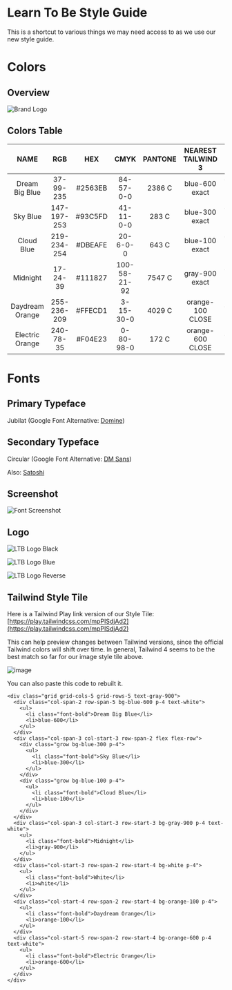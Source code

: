 # Learn To Be Style Guide

This is a shortcut to various things we may need access to as we use our new style guide.

# Colors #

## Overview

![Brand Logo](/assets/color_pallette.png)

## Colors Table

**NAME**|**RGB**|**HEX**|**CMYK**|**PANTONE**|**NEAREST TAILWIND 3**|**Current Hex > OKLCH**|**Tailwind 4 OKLCH**
:-----:|:-----:|:-----:|:-----:|:-----:|:-----:|:-----:|:-----:
Dream Big Blue| 37-99-235| #2563EB|84-57-0-0| 2386 C | blue-600 exact | oklch(54.61% 0.2152 262.88)| oklch(0.546 0.245 262.881)
Sky Blue| 147-197-253| #93C5FD| 41-11-0-0| 283 C | blue-300 exact | oklch(80.91% 0.0956 251.81)| oklch(0.882 0.059 254.128)
Cloud Blue| 219-234-254| #DBEAFE| 20-6-0-0| 643 C | blue-100 exact | oklch(93.19% 0.0316 255.59)| oklch(0.97 0.014 254.604)
Midnight| 17-24-39| #111827| 100-58-21-92| 7547 C | gray-900 exact | oklch(21.01% 0.0318 264.66)| oklch(0.21 0.034 264.665)
Daydream Orange| 255-236-209| #FFECD1| 3-15-30-0| 4029 C | orange-100 CLOSE | oklch(95.13% 0.041 76.75)| oklch(0.646 0.222 41.116)
Electric Orange| 240-78-35| #F04E23| 0-80-98-0| 172 C | orange-600 CLOSE | oklch(64.53% 0.2054 35.1)| oklch(0.954 0.038 75.164)

# Fonts 

## Primary Typeface

Jubilat (Google Font Alternative: [Domine](https://fonts.google.com/specimen/Domine))

## Secondary Typeface

Circular (Google Font Alternative: [DM Sans](https://fonts.google.com/specimen/DM+Sans))

Also: [Satoshi](https://www.fontshare.com/fonts/satoshi)

## Screenshot 

![Font Screenshot](/assets/font.png)

## Logo

![LTB Logo Black](/assets/ltb_logo_black_large.png)

![LTB Logo Blue](/assets/ltb_logo_blue_large.png)

![LTB Logo Reverse](/assets/ltb_logo_reverse_large.png)

## Tailwind Style Tile
Here is a Tailwind Play link version of our Style Tile: [https://play.tailwindcss.com/mpPISdjAd2](https://play.tailwindcss.com/mpPISdjAd2)

This can help preview changes between Tailwind versions, since the official Tailwind colors will shift over time. In general, Tailwind 4 seems to be the best match so far for our image style tile above.

![image](https://github.com/user-attachments/assets/424754cd-839d-493c-ae6f-ccbf32ac95b9)


You can also paste this code to rebuilt it. 
```
<div class="grid grid-cols-5 grid-rows-5 text-gray-900">
  <div class="col-span-2 row-span-5 bg-blue-600 p-4 text-white">
    <ul>
      <li class="font-bold">Dream Big Blue</li>
      <li>blue-600</li>
    </ul>
  </div>
  <div class="col-span-3 col-start-3 row-span-2 flex flex-row">
    <div class="grow bg-blue-300 p-4">
      <ul>
        <li class="font-bold">Sky Blue</li>
        <li>blue-300</li>
      </ul>
    </div>
    <div class="grow bg-blue-100 p-4">
      <ul>
        <li class="font-bold">Cloud Blue</li>
        <li>blue-100</li>
      </ul>
    </div>
  </div>
  <div class="col-span-3 col-start-3 row-start-3 bg-gray-900 p-4 text-white">
    <ul>
      <li class="font-bold">Midnight</li>
      <li>gray-900</li>
    </ul>
  </div>
  <div class="col-start-3 row-span-2 row-start-4 bg-white p-4">
    <ul>
      <li class="font-bold">White</li>
      <li>white</li>
    </ul>
  </div>
  <div class="col-start-4 row-span-2 row-start-4 bg-orange-100 p-4">
    <ul>
      <li class="font-bold">Daydream Orange</li>
      <li>orange-100</li>
    </ul>
  </div>
  <div class="col-start-5 row-span-2 row-start-4 bg-orange-600 p-4 text-white">
    <ul>
      <li class="font-bold">Electric Orange</li>
      <li>orange-600</li>
    </ul>
  </div>
</div>
```
